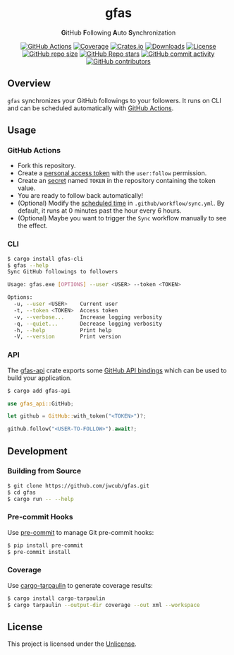<div align="center">

# gfas

**G**itHub **F**ollowing **A**uto **S**ynchronization

[![GitHub Actions](https://img.shields.io/github/actions/workflow/status/jwcub/gfas/ci.yml?style=flat-square)](https://github.com/jwcub/gfas/actions)
[![Coverage](https://img.shields.io/codecov/c/github/jwcub/gfas?token=W3H6GBVQZW&style=flat-square
)](https://app.codecov.io/github/jwcub/gfas)
[![Crates.io](https://img.shields.io/crates/v/gfas-cli?style=flat-square)](https://crates.io/crates/gfas-cli)
[![Downloads](https://img.shields.io/crates/d/gfas-cli?style=flat-square)](https://crates.io/crates/gfas-cli)
[![License](https://img.shields.io/github/license/jwcub/gfas?style=flat-square)](https://github.com/jwcub/gfas/blob/main/LICENSE)
[![GitHub repo size](https://img.shields.io/github/repo-size/jwcub/gfas?style=flat-square)](https://github.com/jwcub/gfas)
[![GitHub Repo stars](https://img.shields.io/github/stars/jwcub/gfas?style=flat-square&color=yellow)](https://github.com/jwcub/gfas/stargazers)
[![GitHub commit activity](https://img.shields.io/github/commit-activity/y/jwcub/gfas?style=flat-square)](https://github.com/jwcub/gfas/commits/main/)
[![GitHub contributors](https://img.shields.io/github/contributors/jwcub/gfas?style=flat-square)](https://github.com/jwcub/gfas/graphs/contributors)

</div>

## Overview

`gfas` synchronizes your GitHub followings to your followers. It runs on CLI and can be
scheduled automatically with [GitHub Actions](https://docs.github.com/actions).

## Usage

### GitHub Actions

- Fork this repository.
- Create a [personal access token](https://docs.github.com/authentication/keeping-your-account-and-data-secure/managing-your-personal-access-tokens) with the `user:follow` permission.
- Create an [secret](https://docs.github.com/actions/security-for-github-actions/security-guides/using-secrets-in-github-actions) named `TOKEN` in the repository containing the token value.
- You are ready to follow back automatically!
- (Optional) Modify the [scheduled time](https://docs.github.com/actions/writing-workflows/choosing-when-your-workflow-runs/events-that-trigger-workflows#schedule) in `.github/workflow/sync.yml`. By default, it runs at 0 minutes past the hour every 6 hours.
- (Optional) Maybe you want to trigger the `Sync` workflow manually to see the effect.

### CLI

```sh
$ cargo install gfas-cli
$ gfas --help
Sync GitHub followings to followers

Usage: gfas.exe [OPTIONS] --user <USER> --token <TOKEN>

Options:
  -u, --user <USER>    Current user
  -t, --token <TOKEN>  Access token
  -v, --verbose...     Increase logging verbosity
  -q, --quiet...       Decrease logging verbosity
  -h, --help           Print help
  -V, --version        Print version
```

### API

The [gfas-api](https://crates.io/crates/gfas-api) crate exports some [GitHub API bindings](https://docs.rs/gfas-api) which can be used to build your application.

```sh
$ cargo add gfas-api
```

```rust
use gfas_api::GitHub;

let github = GitHub::with_token("<TOKEN>")?;

github.follow("<USER-TO-FOLLOW>").await?;
```

## Development

### Building from Source

```sh
$ git clone https://github.com/jwcub/gfas.git
$ cd gfas
$ cargo run -- --help
```

### Pre-commit Hooks

Use [pre-commit](https://pre-commit.com) to manage Git pre-commit hooks:

```sh
$ pip install pre-commit
$ pre-commit install
```

### Coverage

Use [cargo-tarpaulin](https://crates.io/crates/cargo-tarpaulin) to generate coverage results:

```sh
$ cargo install cargo-tarpaulin
$ cargo tarpaulin --output-dir coverage --out xml --workspace
```

## License

This project is licensed under the [Unlicense](https://github.com/jwcub/gfas/blob/main/LICENSE).
